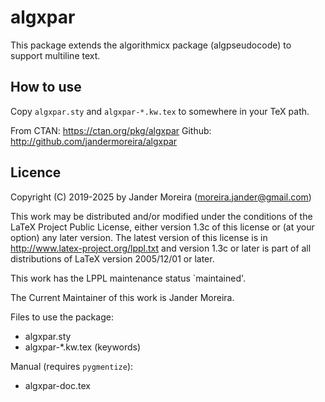 # algxpar
This package extends the algorithmicx package (algpseudocode) to support multiline text.

## How to use
Copy `algxpar.sty` and `algxpar-*.kw.tex` to somewhere in your TeX path.

From CTAN: https://ctan.org/pkg/algxpar
Github: http://github.com/jandermoreira/algxpar

## Licence
Copyright (C) 2019-2025 by Jander Moreira (moreira.jander@gmail.com)

This work may be distributed and/or modified under the
conditions of the LaTeX Project Public License, either version 1.3c
of this license or (at your option) any later version.
The latest version of this license is in
   http://www.latex-project.org/lppl.txt
and version 1.3c or later is part of all distributions of LaTeX
version 2005/12/01 or later.

This work has the LPPL maintenance status `maintained'.

The Current Maintainer of this work is Jander Moreira.

Files to use the package:  
* algxpar.sty
* algxpar-*.kw.tex (keywords)

Manual (requires `pygmentize`):
* algxpar-doc.tex
